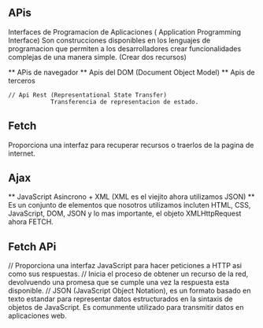 ## APis
Interfaces de Programacion de Aplicaciones ( Application Programming Interface)
Son construcciones disponibles en los lenguajes de programacion que permiten a los desarrolladores crear funcionalidades complejas de una manera simple.
(Crear dos recursos)

** APis de navegador 
** Apis del DOM (Document Object Model)
** Apis de terceros 

    // Api Rest (Representational State Transfer)
                Transferencia de representacion de estado.
## Fetch 

Proporciona una interfaz para recuperar recursos o traerlos de la pagina de internet.

## Ajax 

** JavaScript Asincrono + XML (XML es el viejito ahora utilizamos JSON)
** Es un conjunto de elementos que nosotros utilizamos incluten HTML, CSS, JavaScript, DOM, JSON y lo mas importante, el objeto XMLHttpRequest ahora FETCH.

## Fetch APi 

// Proporciona una interfaz JavaScript para hacer peticiones a HTTP asi como sus respuestas.
// Inicia el proceso de obtener un recurso de la red, devolvuendo una promesa que se cumple una vez la respuesta esta disponible.
// JSON (JavaScript Object Notation), es un formato basado en texto estandar para representar datos estructurados en la sintaxis de objetos de JavaScript. Es comunmente utilizado para transmitir datos en aplicaciones web.